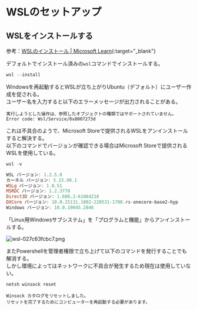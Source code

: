 # WSLのセットアップ

## WSLをインストールする

参考：[WSLのインストール \| Microsoft Learn](https://learn.microsoft.com/ja-jp/windows/wsl/install){:target="_blank"}  

デフォルトでインストール済みの`wsl`コマンドでインストールする。

```powershell
wsl --install
```

Windowsを再起動するとWSLが立ち上がりUbuntu（デフォルト）にユーザー作成を促される。  
ユーザー名を入力すると以下のエラーメッセージが出力されることがある。

```
実行しようとした操作は、参照したオブジェクトの種類ではサポートされていません。
Error code: Wsl/Service/0x8007273d
```

これは不具合のようで、Microsoft Storeで提供されるWSLをアンインストールすると解決する。  
以下のコマンドでバージョンが確認できる場合はMicrosoft Storeで提供されるWSLを使用している。

```powershell
wsl -v

WSL バージョン: 1.2.5.0
カーネル バージョン: 5.15.90.1
WSLg バージョン: 1.0.51
MSRDC バージョン: 1.2.3770
Direct3D バージョン: 1.608.2-61064218
DXCore バージョン: 10.0.25131.1002-220531-1700.rs-onecore-base2-hyp
Windows バージョン: 10.0.19045.2846
```

「Linux用Windowsサブシステム」を「プログラムと機能」からアンインストールする。

![wsl-027c63fcbc7.png](https://programacho.blob.core.windows.net/images/wsl-027c63fcbc7.png)

またPowershellを管理者権限で立ち上げて以下のコマンドを発行することでも解消する。  
しかし環境によってはネットワークに不具合が発生するため現在は使用していない。

```powerhsell
netsh winsock reset

Winsock カタログをリセットしました。
リセットを完了するためにコンピューターを再起動する必要があります。
```
